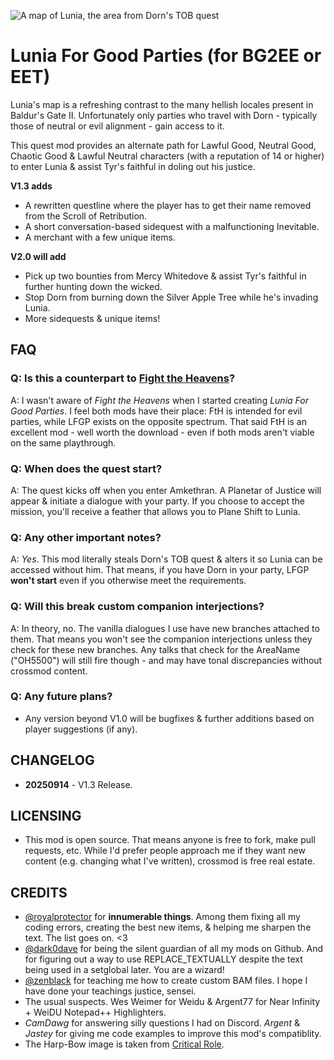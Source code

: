 ![A map of Lunia, the area from Dorn's TOB quest](https://static.wikia.nocookie.net/baldursgategame/images/5/5a/Lunia_BG2EE.png/revision/latest/scale-to-width-down/1000?cb=20220129201030)

# Lunia For Good Parties (for BG2EE or EET)

Lunia's map is a refreshing contrast to the many hellish locales present in Baldur's Gate II. Unfortunately only parties who travel with Dorn - typically those of neutral or evil alignment - gain access to it.

This quest mod provides an alternate path for Lawful Good, Neutral Good, Chaotic Good & Lawful Neutral characters (with a reputation of 14 or higher) to enter Lunia & assist Tyr's faithful in doling out his justice.

**V1.3 adds** 
- A rewritten questline where the player has to get their name removed from the Scroll of Retribution.
- A short conversation-based sidequest with a malfunctioning Inevitable.
- A merchant with a few unique items.

**V2.0 will add**
- Pick up two bounties from Mercy Whitedove & assist Tyr's faithful in further hunting down the wicked.
- Stop Dorn from burning down the Silver Apple Tree while he's invading Lunia.
- More sidequests & unique items!

## FAQ

### Q: Is this a counterpart to [Fight the Heavens](https://www.morpheus-mart.com/fight-the-heavens)?

A: I wasn't aware of *Fight the Heavens* when I started creating *Lunia For Good Parties*. I feel both mods have their place: FtH is intended for evil parties, while LFGP exists on the opposite spectrum. That said FtH is an excellent mod - well worth the download - even if both mods aren't viable on the same playthrough. 

### Q: When does the quest start?

A: The quest kicks off when you enter Amkethran. A Planetar of Justice will appear & initiate a dialogue with your party. If you choose to accept the mission, you'll receive a feather that allows you to Plane Shift to Lunia.

### Q: Any other important notes?

A: *Yes*. This mod literally steals Dorn's TOB quest & alters it so Lunia can be accessed without him. That means, if you have Dorn in your party, LFGP **won't start** even if you otherwise meet the requirements. 

### Q: Will this break custom companion interjections?

A: In theory, no. The vanilla dialogues I use have new branches attached to them. That means you won't see the companion interjections unless they check for these new branches. Any talks that check for the AreaName ("OH5500") will still fire though - and may have tonal discrepancies without crossmod content.

### Q: Any future plans?

* Any version beyond V1.0 will be bugfixes & further additions based on player suggestions (if any).

## CHANGELOG

* **20250914** - V1.3 Release. 

## LICENSING

* This mod is open source. That means anyone is free to fork, make pull requests, etc. While I'd prefer people approach me if they want new content (e.g. changing what I've written), crossmod is free real estate.

## CREDITS

* [@royalprotector](https://github.com/szaumoor) for **innumerable things**. Among them fixing all my coding errors, creating the best new items, & helping me sharpen the text. The list goes on. <3 
* [@dark0dave](https://github.com/dark0dave) for being the silent guardian of all my mods on Github. And for figuring out a way to use REPLACE_TEXTUALLY despite the text being used in a setglobal later. You are a wizard!
* [@zenblack](https://github.com/zenblack) for teaching me how to create custom BAM files. I hope I have done your teachings justice, sensei. 
* The usual suspects. Wes Weimer for Weidu & Argent77 for Near Infinity + WeiDU Notepad++ Highlighters. 
* *CamDawg* for answering silly questions I had on Discord. *Argent* & *Jastey* for giving me code examples to improve this mod's compatiblity. 
* The Harp-Bow image is taken from [Critical Role](https://criticalrole.fandom.com/wiki/Harp_of_Valor).
